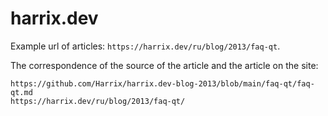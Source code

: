 # harrix.dev

Example url of articles: `https://harrix.dev/ru/blog/2013/faq-qt`.

The correspondence of the source of the article and the article on the site:

```text
https://github.com/Harrix/harrix.dev-blog-2013/blob/main/faq-qt/faq-qt.md
https://harrix.dev/ru/blog/2013/faq-qt/
```
